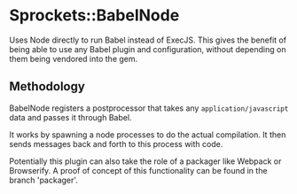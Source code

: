 # Sprockets::BabelNode

Uses Node directly to run Babel instead of ExecJS. This gives the benefit of being able to use any Babel plugin and configuration, without depending on them being vendored into the gem.

## Methodology

BabelNode registers a postprocessor that takes any `application/javascript` data and passes it through Babel.

It works by spawning a node processes to do the actual compilation. It then sends messages back and forth to this process with code.

Potentially this plugin can also take the role of a packager like Webpack or Browserify. A proof of concept of this functionality can be found in the branch 'packager'.
